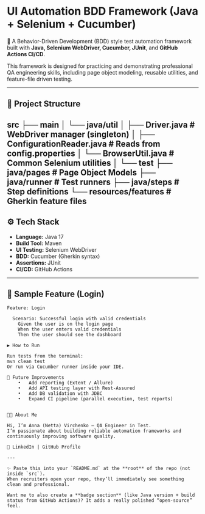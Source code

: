 # UI Automation BDD Framework (Java + Selenium + Cucumber)

🚀 A Behavior-Driven Development (BDD) style test automation framework built with **Java, Selenium WebDriver, Cucumber, JUnit**, and **GitHub Actions CI/CD**.  

This framework is designed for practicing and demonstrating professional QA engineering skills, including page object modeling, reusable utilities, and feature-file driven testing.

---

## 📂 Project Structure
src
├── main
│    └── java/util
│         ├── Driver.java              # WebDriver manager (singleton)
│         ├── ConfigurationReader.java # Reads from config.properties
│         └── BrowserUtil.java         # Common Selenium utilities
│
└── test
├── java/pages                    # Page Object Models
├── java/runner                   # Test runners
├── java/steps                    # Step definitions
└── resources/features            # Gherkin feature files
---

## ⚙️ Tech Stack
- **Language:** Java 17  
- **Build Tool:** Maven  
- **UI Testing:** Selenium WebDriver  
- **BDD:** Cucumber (Gherkin syntax)  
- **Assertions:** JUnit  
- **CI/CD:** GitHub Actions  

---

## 📝 Sample Feature (Login)
```gherkin
Feature: Login

  Scenario: Successful login with valid credentials
    Given the user is on the login page
    When the user enters valid credentials
    Then the user should see the dashboard

▶️ How to Run

Run tests from the terminal:
mvn clean test
Or run via Cucumber runner inside your IDE.

📌 Future Improvements
	•	Add reporting (Extent / Allure)
	•	Add API testing layer with Rest-Assured
	•	Add DB validation with JDBC
	•	Expand CI pipeline (parallel execution, test reports)


👩‍💻 About Me

Hi, I’m Anna (Netta) Virchenko – QA Engineer in Test.
I’m passionate about building reliable automation frameworks and continuously improving software quality.

🔗 LinkedIn | GitHub Profile

---

✨ Paste this into your `README.md` at the **root** of the repo (not inside `src`).  
When recruiters open your repo, they’ll immediately see something clean and professional.  

Want me to also create a **badge section** (like Java version + build status from GitHub Actions)? It adds a really polished “open-source” feel.
